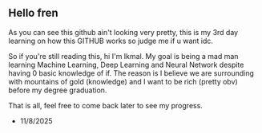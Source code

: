## Hello fren

As you can see this github ain't looking very pretty, this is my 3rd day learning on how this GITHUB works so judge me if u want idc.

So if you're still reading this, hi I'm Ikmal. My goal is being a mad man learning Machine Learning, Deep Learning and Neural Network despite having 0 basic knowledge of if. The reason is I believe we are surrounding with mountains of gold (knowledge) and I want to be rich (pretty obv) before my degree graduation.

That is all, feel free to come back later to see my progress.

- 11/8/2025